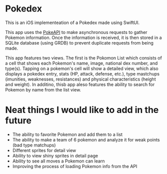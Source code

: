 # Pokedex

This is an iOS implementeation of a Pokedex made using SwiftUI.

This app uses the [PokeAPI](https://pokeapi.co/) to make asynchronous requests to gather Pokemon information. Once the information is received, it is then stored in a SQLite database (using GRDB) to prevent duplicate requests from being made.

This app features two views. The first is the Pokomon List which consists of a cell that shows each Pokemon's name, image, national dex number, and type(s). Tapping on a pokemon's cell will show a detailed view, which also displays a pokedex entry, stats (HP, attack, defense, etc.), type mastchups (imunities, weaknesses, resistances) and physical characteristics (height and weight). In additino, thisb app aleso features the ability to search for Pokemon by name from the list view.

# Neat things I would like to add in the future

* The ability to favorite Pokemon and add them to a list
* The ability to make a team of 6 pokemon and analyze it for weak points (bad type matchups)
* Different sprites for detail view
* Ability to view shiny sprites in detail page
* Ability to see all moves a Pokemon can learn
* Improving the process of loading Pokemon info from the API
